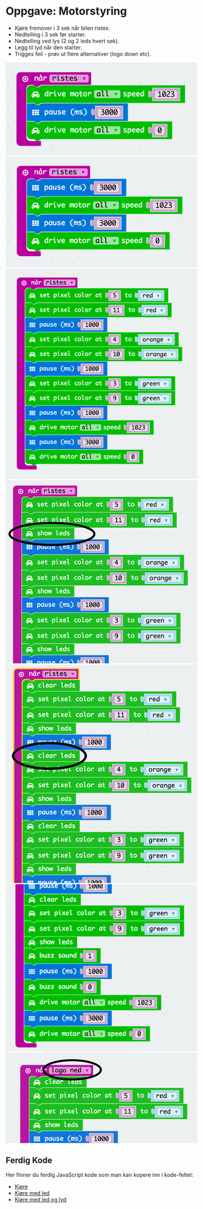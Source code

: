 # Oppgave: Motorstyring

* Kjøre fremover i 3 sek når bilen ristes.
* Nedtelling i 3 sek før starter.
* Nedtelling ved lys (2 og 2 leds hvert sek).
* Legg til lyd når den starter.
* Trigges feil - prøv ut flere alternativer (logo down etc).

![Kode](block-1.png)
![Kode](block-2.png)
![Kode](block-3.png)
![Kode](block-4.png)
![Kode](block-5.png)
![Kode](block-6.png)
![Kode](block-7.png)


## Ferdig Kode

Her finner du ferdig JavaScript kode som man kan kopere inn i kode-feltet:

* [Kjøre](code-1.js)
* [Kjøre med led](code-2.js)
* [Kjøre med led og lyd](code-3.js)
